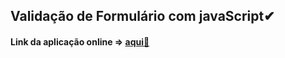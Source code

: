 ## Validação de Formulário com javaScript✔


<h4>Link da aplicação online => <a href="https://viniciussilver.github.io/form_javaScript/">aqui👋</a>
